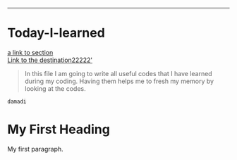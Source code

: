 ***
# Today-I-learned
[a link to section](f)
</br>
<a href='#the_destination'>Link to the destination22222'</a>
> In this file I am going to write all useful codes that I have learned during my coding. Having them helps me to fresh my memory by looking at the codes.
```
damadi
```
<!DOCTYPE html>
<html>
<body>

<h1>My First Heading</h1>

<p>My first paragraph.</p>

</body>
</html>
